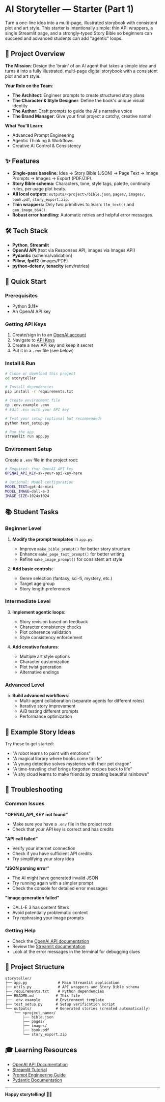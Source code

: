 # AI Storyteller — Starter (Part 1)

Turn a one-line idea into a multi-page, illustrated storybook with consistent plot and art style. This starter is intentionally simple: thin API wrappers, a single Streamlit page, and a strongly-typed Story Bible so beginners can succeed and advanced students can add "agentic" loops.

## 🎯 Project Overview

**The Mission**: Design the 'brain' of an AI agent that takes a simple idea and turns it into a fully illustrated, multi-page digital storybook with a consistent plot and art style.

**Your Role on the Team**:
- **The Architect**: Engineer prompts to create structured story plans
- **The Character & Style Designer**: Define the book's unique visual identity  
- **The Author**: Craft prompts to guide the AI's narrative voice
- **The Brand Manager**: Give your final project a catchy, creative name!

**What You'll Learn**:
- Advanced Prompt Engineering
- Agentic Thinking & Workflows
- Creative AI Control & Consistency

## ✨ Features
- **Single-pass baseline:** Idea → Story Bible (JSON) → Page Text → Image Prompts → Images → Export (PDF/ZIP).
- **Story Bible schema:** Characters, tone, style tags, palette, continuity rules, per-page plot beats.
- **All local outputs:** `outputs/<project>/bible.json`, `pages/`, `images/`, `book.pdf`, `story_export.zip`.
- **Thin wrappers:** Only two primitives to learn: `llm_text()` and `gen_image_b64()`.
- **Robust error handling:** Automatic retries and helpful error messages.

## 🛠️ Tech Stack
- **Python**, **Streamlit**
- **OpenAI API** (text via Responses API, images via Images API)
- **Pydantic** (schema/validation)
- **Pillow**, **fpdf2** (images/PDF)
- **python-dotenv**, **tenacity** (env/retries)

## 🚀 Quick Start

### Prerequisites
- Python **3.11+**
- An OpenAI API key

### Getting API Keys
1. Create/sign in to an [OpenAI account](https://platform.openai.com/)
2. Navigate to [API Keys](https://platform.openai.com/api-keys)
3. Create a new API key and keep it secret
4. Put it in a `.env` file (see below)

### Install & Run
```bash
# Clone or download this project
cd storyteller

# Install dependencies
pip install -r requirements.txt

# Create environment file
cp .env.example .env
# Edit .env with your API key

# Test your setup (optional but recommended)
python test_setup.py

# Run the app
streamlit run app.py
```

### Environment Setup
Create a `.env` file in the project root:
```bash
# Required: Your OpenAI API key
OPENAI_API_KEY=sk-your-api-key-here

# Optional: Model configuration
MODEL_TEXT=gpt-4o-mini
MODEL_IMAGE=dall-e-3
IMAGE_SIZE=1024x1024
```

## 📚 Student Tasks

### Beginner Level
1. **Modify the prompt templates** in `app.py`:
   - Improve `make_bible_prompt()` for better story structure
   - Enhance `make_page_text_prompt()` for better writing
   - Refine `make_image_prompt()` for consistent art style

2. **Add basic controls**:
   - Genre selection (fantasy, sci-fi, mystery, etc.)
   - Target age group
   - Story length preferences

### Intermediate Level
3. **Implement agentic loops**:
   - Story revision based on feedback
   - Character consistency checks
   - Plot coherence validation
   - Style consistency enforcement

4. **Add creative features**:
   - Multiple art style options
   - Character customization
   - Plot twist generation
   - Alternative endings

### Advanced Level
5. **Build advanced workflows**:
   - Multi-agent collaboration (separate agents for different roles)
   - Iterative story improvement
   - A/B testing different prompts
   - Performance optimization

## 🎨 Example Story Ideas

Try these to get started:
- "A robot learns to paint with emotions"
- "A magical library where books come to life"
- "A young detective solves mysteries with their pet dragon"
- "A time-traveling chef brings forgotten recipes back to life"
- "A shy cloud learns to make friends by creating beautiful rainbows"


## 🔧 Troubleshooting

### Common Issues

**"OPENAI_API_KEY not found"**
- Make sure you have a `.env` file in the project root
- Check that your API key is correct and has credits

**"API call failed"**
- Verify your internet connection
- Check if you have sufficient API credits
- Try simplifying your story idea

**"JSON parsing error"**
- The AI might have generated invalid JSON
- Try running again with a simpler prompt
- Check the console for detailed error messages

**"Image generation failed"**
- DALL-E 3 has content filters
- Avoid potentially problematic content
- Try rephrasing your image prompts

### Getting Help
- Check the [OpenAI API documentation](https://platform.openai.com/docs)
- Review the [Streamlit documentation](https://docs.streamlit.io/)
- Look at the error messages in the terminal for debugging clues

## 📁 Project Structure
```
storyteller/
├── app.py              # Main Streamlit application
├── utils.py            # API wrappers and Story Bible schema
├── requirements.txt    # Python dependencies
├── README.md          # This file
├── .env.example       # Environment template
├── test_setup.py      # Setup verification script
└── outputs/           # Generated stories (created automatically)
    └── <project_name>/
        ├── bible.json
        ├── pages/
        ├── images/
        ├── book.pdf
        └── story_export.zip
```

## 🎓 Learning Resources

- [OpenAI API Documentation](https://platform.openai.com/docs)
- [Streamlit Tutorial](https://docs.streamlit.io/library/get-started)
- [Prompt Engineering Guide](https://platform.openai.com/docs/guides/prompt-engineering)
- [Pydantic Documentation](https://docs.pydantic.dev/)

---

**Happy storytelling! 🚀📖**
